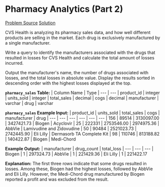 # Pharmacy Analytics (Part 2)

[Problem Source](https://datalemur.com/questions/non-profitable-drugs)
[Solution](solutions/033_pharmacy_analytics_2.sql)

CVS Health is analyzing its pharmacy sales data, and how well different products are selling in the market. Each drug is exclusively manufactured by a single manufacturer.

Write a query to identify the manufacturers associated with the drugs that resulted in losses for CVS Health and calculate the total amount of losses incurred.

Output the manufacturer's name, the number of drugs associated with losses, and the total losses in absolute value. Display the results sorted in descending order with the highest losses displayed at the top.

**`pharmacy_sales` Table:**
| Column Name | Type
| --- | ---
| product_id | integer
| units_sold | integer
| total_sales | decimal
| cogs | decimal
| manufacturer | varchar
| drug | varchar

**`pharmacy_sales` Example Input:**
| product_id | units_sold | total_sales | cogs | manufacturer | drug
| --- | --- | --- | --- | --- | ---
| 156 | 89514 | 3130097.00 | 3427421.73 | Biogen | Acyclovir
| 25 | 222331 | 2753546.00 | 2974975.36 | AbbVie | Lamivudine and Zidovudine
| 50 | 90484 | 2521023.73 | 2742445.90 | Eli Lilly | Dermasorb TA Complete Kit
| 98 | 110746 | 813188.82 | 140422.87 | Biogen | Medi-Chord

**Example Output:**
| manufacturer | drug_count | total_loss
| --- | --- | ---
| Biogen | 1 | 297324.73
| AbbVie | 1 | 221429.36
| Eli Lilly | 1 | 221422.17

**Explanation:**
The first three rows indicate that some drugs resulted in losses. Among these, Biogen had the highest losses, followed by AbbVie and Eli Lilly. However, the Medi-Chord drug manufactured by Biogen reported a profit and was excluded from the result.

